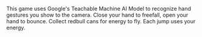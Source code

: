 This game uses Google's Teachable Machine AI Model to recognize hand gestures you show to the camera. Close your hand to freefall, open your hand to bounce. Collect redbull cans for energy to fly. Each jump uses your energy.
